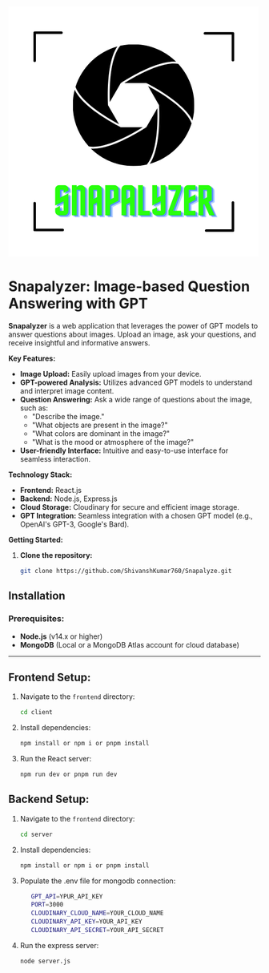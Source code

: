 ![Snapalyzer Logo](https://github.com/ShivanshKumar760/Snapalyze/blob/master/Snapalyzer.png)
# Snapalyzer: Image-based Question Answering with GPT

**Snapalyzer** is a web application that leverages the power of GPT models to answer questions about images. Upload an image, ask your questions, and receive insightful and informative answers.

**Key Features:**

* **Image Upload:** Easily upload images from your device.
* **GPT-powered Analysis:** Utilizes advanced GPT models to understand and interpret image content.
* **Question Answering:** Ask a wide range of questions about the image, such as:
    * "Describe the image."
    * "What objects are present in the image?"
    * "What colors are dominant in the image?"
    * "What is the mood or atmosphere of the image?"
* **User-friendly Interface:** Intuitive and easy-to-use interface for seamless interaction.

**Technology Stack:**

* **Frontend:** React.js 
* **Backend:** Node.js, Express.js
* **Cloud Storage:** Cloudinary for secure and efficient image storage.
* **GPT Integration:** Seamless integration with a chosen GPT model (e.g., OpenAI's GPT-3, Google's Bard).

**Getting Started:**

1. **Clone the repository:**
   ```bash
   git clone https://github.com/ShivanshKumar760/Snapalyze.git
## Installation

### Prerequisites:

- **Node.js** (v14.x or higher)
- **MongoDB** (Local or a MongoDB Atlas account for cloud database)

---

## Frontend Setup:

1. Navigate to the `frontend` directory:
   ```bash
   cd client
2. Install dependencies:
   ```bash
   npm install or npm i or pnpm install
3. Run the React server:
   ```bash
   npm run dev or pnpm run dev

## Backend Setup:

1. Navigate to the `frontend` directory:
   ```bash
   cd server
2. Install dependencies:
   ```bash
   npm install or npm i or pnpm install
3. Populate the .env file for mongodb connection:
   ```bash
      GPT_API=YPUR_API_KEY
      PORT=3000
      CLOUDINARY_CLOUD_NAME=YOUR_CLOUD_NAME
      CLOUDINARY_API_KEY=YOUR_API_KEY
      CLOUDINARY_API_SECRET=YOUR_API_SECRET
4. Run the express server:
   ```bash
   node server.js
